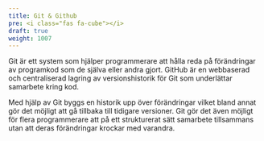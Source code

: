 ```yaml
---
title: Git & Github
pre: <i class="fas fa-cube"></i>
draft: true
weight: 1007
---
```


Git är ett system som hjälper programmerare att hålla reda på förändringar av
programkod som de själva eller andra gjort. GitHub är en webbaserad och
centraliserad lagring av versionshistorik för Git som underlättar samarbete
kring kod. 

Med hjälp av Git byggs en historik upp över förändringar vilket bland annat gör
det möjligt att gå tillbaka till tidigare versioner. Git gör det även möjligt
för flera programmerare att på ett strukturerat sätt samarbete tillsammans utan
att deras förändringar krockar med varandra. 
